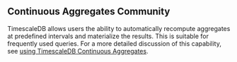 ## Continuous Aggregates <tag type="community">Community</tag>

TimescaleDB allows users the ability to automatically recompute aggregates
at predefined intervals and materialize the results. This is suitable for
frequently used queries. For a more detailed discussion of this capability,
see [using TimescaleDB Continuous Aggregates][using-continuous-aggs].


[using-continuous-aggs]: https://docs.timescale.com/timescaledb/latest/overview/core-concepts/continuous-aggregates/
